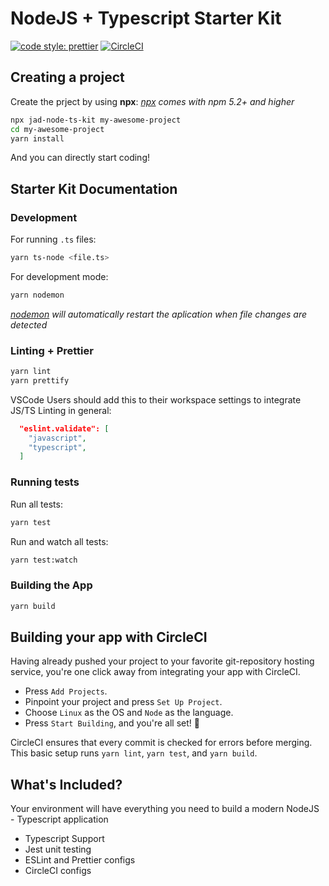 # NodeJS + Typescript Starter Kit

[![code style: prettier](https://img.shields.io/badge/code_style-prettier-ff69b4.svg?style=flat-square)](https://github.com/prettier/prettier)
[![CircleCI](https://circleci.com/gh/postlight/nodejs-typescript-kit.svg?style=svg&circle-token=b5c2cc962fa1978930d0777eb81c47cc0cccb73d)](https://circleci.com/gh/postlight/nodejs-typescript-kit)

## Creating a project

Create the prject by using **npx**:
_[npx](https://medium.com/@maybekatz/introducing-npx-an-npm-package-runner-55f7d4bd282b) comes with npm 5.2+ and higher_

```bash
npx jad-node-ts-kit my-awesome-project
cd my-awesome-project
yarn install
```

And you can directly start coding!

## Starter Kit Documentation

### Development

For running `.ts` files:

```bash
yarn ts-node <file.ts>
```

For development mode:

```bash
yarn nodemon
```

_[nodemon](https://www.npmjs.com/package/nodemon) will automatically restart the aplication when file changes are detected_

### Linting + Prettier

```bash
yarn lint
yarn prettify
```

VSCode Users should add this to their workspace settings to integrate JS/TS Linting in general:

```json
  "eslint.validate": [
    "javascript",
    "typescript",
  ]
```

### Running tests

Run all tests:

```bash
yarn test
```

Run and watch all tests:

```bash
yarn test:watch
```

### Building the App

```bash
yarn build
```

## Building your app with CircleCI

Having already pushed your project to your favorite git-repository hosting service, you're one click away from integrating your app with CircleCI.

- Press `Add Projects`.
- Pinpoint your project and press `Set Up Project`.
- Choose `Linux` as the OS and `Node` as the language.
- Press `Start Building`, and you're all set! :tada:

CircleCI ensures that every commit is checked for errors before merging.
This basic setup runs `yarn lint`, `yarn test`, and `yarn build`.

## What's Included?

Your environment will have everything you need to build a modern NodeJS - Typescript application

- Typescript Support
- Jest unit testing
- ESLint and Prettier configs
- CircleCI configs
